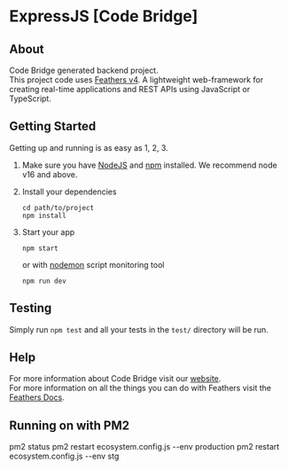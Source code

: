 # ExpressJS [Code Bridge]

>

## About

Code Bridge generated backend project.  
This project code uses [Feathers v4](https://crow.docs.feathersjs.com/). A lightweight web-framework for creating real-time applications and REST APIs using JavaScript or TypeScript.

## Getting Started

Getting up and running is as easy as 1, 2, 3.

1. Make sure you have [NodeJS](https://nodejs.org/) and [npm](https://www.npmjs.com/) installed. We recommend node v16 and above.
2. Install your dependencies

    ```
    cd path/to/project
    npm install
    ```

3. Start your app

    ```
    npm start
    ```

    or with [nodemon](https://www.npmjs.com/package/nodemon) script monitoring tool

    ```
    npm run dev
    ```

## Testing

Simply run `npm test` and all your tests in the `test/` directory will be run.

## Help

For more information about Code Bridge visit our [website](https://codebridge.my/).  
For more information on all the things you can do with Feathers visit the [Feathers Docs](https://crow.docs.feathersjs.com/api/).

## Running on with PM2

pm2 status
pm2 restart ecosystem.config.js --env production
pm2 restart ecosystem.config.js --env stg
